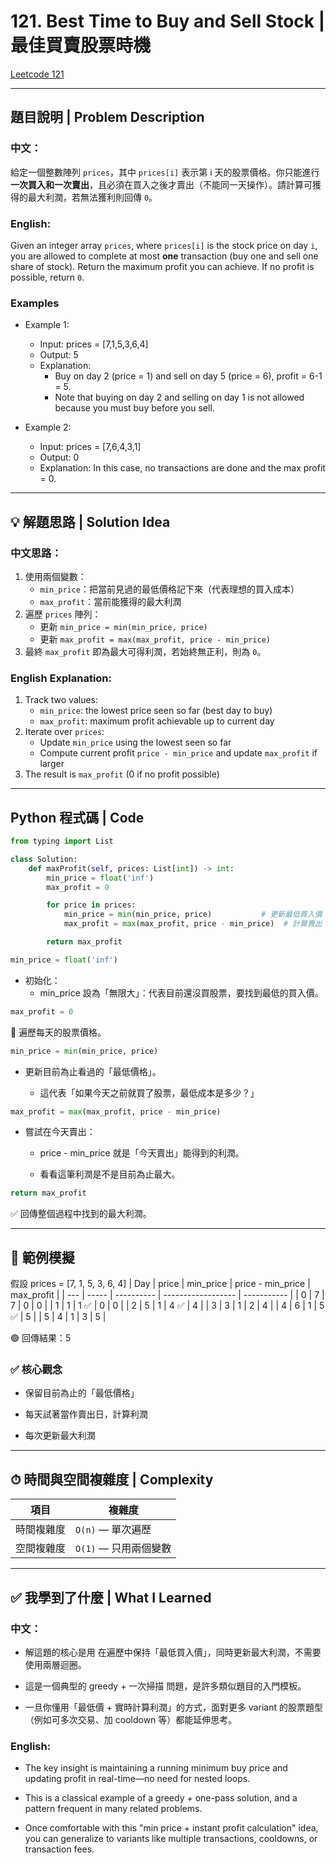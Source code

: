 # 121. Best Time to Buy and Sell Stock | 最佳買賣股票時機

[Leetcode 121](https://leetcode.com/problems/best-time-to-buy-and-sell-stock/)

---

##  題目說明 | Problem Description

### **中文：**  
  給定一個整數陣列 `prices`，其中 `prices[i]` 表示第 i 天的股票價格。你只能進行 **一次買入和一次賣出**，且必須在買入之後才賣出（不能同一天操作）。請計算可獲得的最大利潤，若無法獲利則回傳 `0`。

### **English:**  
  Given an integer array `prices`, where `prices[i]` is the stock price on day `i`, you are allowed to complete at most **one** transaction (buy one and sell one share of stock). Return the maximum profit you can achieve. If no profit is possible, return `0`.

### Examples

- Example 1:

    - Input: prices = [7,1,5,3,6,4]
    - Output: 5
    - Explanation: 
        - Buy on day 2 (price = 1) and sell on day 5 (price = 6), profit = 6-1 = 5.
        - Note that buying on day 2 and selling on day 1 is not allowed because you must buy before you sell.
- Example 2:

    - Input: prices = [7,6,4,3,1]
    - Output: 0
    - Explanation: In this case, no transactions are done and the max profit = 0.

---

##  💡 解題思路 | Solution Idea

### 中文思路：
1. 使用兩個變數：
   - `min_price`：把當前見過的最低價格記下來（代表理想的買入成本）
   - `max_profit`：當前能獲得的最大利潤
2. 遍歷 `prices` 陣列：
   - 更新 `min_price = min(min_price, price)`
   - 更新 `max_profit = max(max_profit, price - min_price)`
3. 最終 `max_profit` 即為最大可得利潤，若始終無正利，則為 `0`。

### English Explanation:
1. Track two values:
   - `min_price`: the lowest price seen so far (best day to buy)
   - `max_profit`: maximum profit achievable up to current day
2. Iterate over `prices`:
   - Update `min_price` using the lowest seen so far
   - Compute current profit `price - min_price` and update `max_profit` if larger
3. The result is `max_profit` (0 if no profit possible)

---

##  Python 程式碼 | Code

```python
from typing import List

class Solution:
    def maxProfit(self, prices: List[int]) -> int:
        min_price = float('inf')
        max_profit = 0

        for price in prices:
            min_price = min(min_price, price)           # 更新最低買入價
            max_profit = max(max_profit, price - min_price)  # 計算賣出 profit

        return max_profit
```
```python
min_price = float('inf')
```
- 初始化：
    - min_price 設為「無限大」：代表目前還沒買股票，要找到最低的買入價。
```python
max_profit = 0
```
🔁 遍歷每天的股票價格。
```python
min_price = min(min_price, price)
```
- 更新目前為止看過的「最低價格」。

    - 這代表「如果今天之前就買了股票，最低成本是多少？」
```python
max_profit = max(max_profit, price - min_price)
```
- 嘗試在今天賣出：

    - price - min_price 就是「今天賣出」能得到的利潤。

    - 看看這筆利潤是不是目前為止最大。
```python
return max_profit
```
✅ 回傳整個過程中找到的最大利潤。

---

## 🧪 範例模擬

假設 prices = [7, 1, 5, 3, 6, 4]
| Day | price | min\_price | price - min\_price | max\_profit |
| --- | ----- | ---------- | ------------------ | ----------- |
| 0   | 7     | 7          | 0                  | 0           |
| 1   | 1     | 1 ✅        | 0                  | 0           |
| 2   | 5     | 1          | 4 ✅                | 4           |
| 3   | 3     | 1          | 2                  | 4           |
| 4   | 6     | 1          | 5 ✅                | 5           |
| 5   | 4     | 1          | 3                  | 5           |

🟢 回傳結果：5

### ✅ 核心觀念

- 保留目前為止的「最低價格」

- 每天試著當作賣出日，計算利潤

- 每次更新最大利潤

---

## ⏱ 時間與空間複雜度 | Complexity
| 項目    | 複雜度             |
| ----- | --------------- |
| 時間複雜度 | `O(n)` — 單次遍歷   |
| 空間複雜度 | `O(1)` — 只用兩個變數 |

---

## ✅ 我學到了什麼 | What I Learned
### 中文：

- 解這題的核心是用 在遍歷中保持「最低買入價」，同時更新最大利潤，不需要使用兩層迴圈。

- 這是一個典型的 greedy + 一次掃描 問題，是許多類似題目的入門模板。

- 一旦你懂用「最低價 + 實時計算利潤」的方式，面對更多 variant 的股票題型（例如可多次交易、加 cooldown 等）都能延伸思考。

### English:

- The key insight is maintaining a running minimum buy price and updating profit in real-time—no need for nested loops.

- This is a classical example of a greedy + one-pass solution, and a pattern frequent in many related problems.

- Once comfortable with this "min price + instant profit calculation" idea, you can generalize to variants like multiple transactions, cooldowns, or transaction fees.